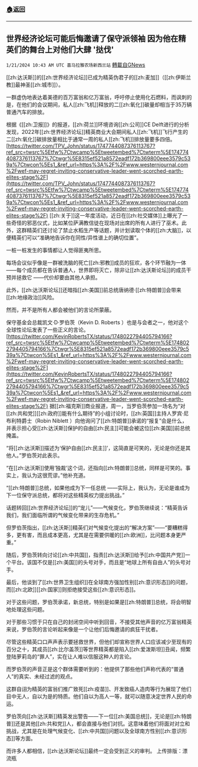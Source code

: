###  [:house:返回](README.md)
---


## 世界经济论坛可能后悔邀请了保守派领袖 因为他在精英们的舞台上对他们大肆 '挞伐'
`1/21/2024 10:43 AM UTC 喜马拉雅农场新西兰站` [轉載自GNews](https://gnews.org/articles/2239418)

[[zh:达沃斯]]的[[zh:世界经济论坛]]已成为精英伪君子的[[zh:麦加]]（[[zh:伊斯兰教]]最神圣[[zh:城市]]）。

一群虚伪地表达着美德的百万富翁和亿万富翁，呼吁停止使用化石燃料，而讽刺的是，在他们的会议期间，私人[[zh:飞机]]释放的二[[zh:氧化]]碳量却相当于35万辆普通汽车的排放。

根据《[[zh:卫报]]》的报道，[[zh:荷兰]]环境咨询[[zh:公司]]CE Delft进行的分析发现，2022年[[zh:世界经济论坛]]精英商业大会期间私人[[zh:飞机]]飞行产生的二[[zh:氧化]]碳排放量相比于通常一周的私人[[zh:飞机]]排放量要多四倍。
[https://twitter.com/TPV_John/status/1747744087376113767?ref_src=twsrc%5Etfw%7Ctwcamp%5Etweetembed%7Ctwterm%5E1747744087376113767%7Ctwgr%5E8315ef521a8572eadf172b369800eee3579c539a%7Ctwcon%5Es1_&ref_url=https%3A%2F%2Fwww.westernjournal.com%2Fwef-may-regret-inviting-conservative-leader-went-scorched-earth-elites-stage%2F](https://twitter.com/TPV_John/status/1747744087376113767?ref_src=twsrc%5Etfw%7Ctwcamp%5Etweetembed%7Ctwterm%5E1747744087376113767%7Ctwgr%5E8315ef521a8572eadf172b369800eee3579c539a%7Ctwcon%5Es1_&ref_url=https%3A%2F%2Fwww.westernjournal.com%2Fwef-may-regret-inviting-conservative-leader-went-scorched-earth-elites-stage%2F)
[[zh:关于]]这一年度活动，近日在[[zh:社交媒体]]上曝光了一些奇怪的邪恶仪式，比如某位萨满教信徒在现场对出席的所有人进行了巫术。此外，这群精英们还讨论了禁止水稻生产等话题，并计划读取个体的[[zh:大脑]]，以便精英们可以“准确地告诉你在同性/异性谱上的确切位置”。

一桩一桩发生的事情都让人觉得匪夷所思。

每场会议似乎像是一群被洗脑的死亡[[zh:邪教]]成员的狂欢，各个环节融为一体 ——每个成员都在告诉普通人，世界即将灭亡，除非让[[zh:达沃斯论坛]]的成员干预并拯救它 ——代价却要由其他人承担。

此外，[[zh:达沃斯论坛]]还暗指[[zh:美国]]前总统唐纳德·[[zh:特朗普]]会带来[[zh:地缘政治]]风险。

然而，并不是所有人都会被他们的言论所蒙蔽。

保守基金会总裁凯文·D·罗伯茨（Kevin D. Roberts ）也是与会者之一，他对这个全球性论坛发表了一些正义的言论。
[https://twitter.com/KevinRobertsTX/status/1748022794405794166?ref_src=twsrc%5Etfw%7Ctwcamp%5Etweetembed%7Ctwterm%5E1748022794405794166%7Ctwgr%5E8315ef521a8572eadf172b369800eee3579c539a%7Ctwcon%5Es1_&ref_url=https%3A%2F%2Fwww.westernjournal.com%2Fwef-may-regret-inviting-conservative-leader-went-scorched-earth-elites-stage%2F](https://twitter.com/KevinRobertsTX/status/1748022794405794166?ref_src=twsrc%5Etfw%7Ctwcamp%5Etweetembed%7Ctwterm%5E1748022794405794166%7Ctwgr%5E8315ef521a8572eadf172b369800eee3579c539a%7Ctwcon%5Es1_&ref_url=https%3A%2F%2Fwww.westernjournal.com%2Fwef-may-regret-inviting-conservative-leader-went-scorched-earth-elites-stage%2F)
据[[zh:福克斯]]商业报道，周一，当罗伯茨参加一场名为“对[[zh:共和党]][[zh:政府]]能有什么期待”的小组讨论时，[[zh:英国]]主持人罗宾·尼布利特爵士（Robin Niblett ）向他询问了[[zh:特朗普]]承诺的“报复”会是什么，并表示担心受[[zh:达沃斯]]保护的自由[[zh:民主]]可能会被这位[[zh:美国]]前总统掩盖。

“将[[zh:达沃斯]]描述为‘保护自由[[zh:民主]]’，这简直是可笑的，无论是你还是其他人。”罗伯茨对此表示。

“在[[zh:达沃斯]]使用‘独裁’这个词，还指向[[zh:特朗普]]总统，同样是可笑的。事实上，我认为这很荒谬。”他补充道。

“[[zh:特朗普]]总统，如果他成为下一任总统 ——实际上，我认为，无论是谁成为下一位保守派总统，都将对这些精英权力提出挑战。”

话题转回[[zh:世界经济论坛]]的“宠儿”——气候变化，罗伯茨继续说：“精英告诉我们，我们面临所谓的气候变化带来的生存危机。”

但罗伯茨指出，[[zh:达沃斯]]精英们对气候变化提出的“解决方案”——“要糟糕得多，更有害，而且成本更高，尤其是在需要供暖的[[zh:欧洲]]，比问题本身更严重。”

随后，罗伯茨转向讨论[[zh:中共国]]，指责[[zh:达沃斯]]给予[[zh:中国共产党]]一个平台。该国不仅是[[zh:美国]]的头号对手，而且是“地球上所有自由人”的头号对手。

最后，他谈到了[[zh:世界卫生组织]]在全球南方强加性别[[zh:意识形态]]的问题，而[[zh:北欧]][[zh:国家]]则拒绝接受这些[[zh:意识形态]]。

对于这些问题，罗伯茨承诺，新总统，特别是如果是[[zh:特朗普]]总统，将会明智地处理这些问题。

对于那些习惯于只在自己的封闭空间中听到回音，不接受其他声音的亿万富翁精英来说，罗伯茨的言论听起来像是一个让他们后悔邀请的疯狂干扰者。

尽管这些精英口口声声表示要拯救世界，但他们却宣称世界人口应该减少至现有的百分之十，其成员[[zh:比尔盖茨]]等世界精英都是陷入[[zh:爱泼斯坦]]丑闻，频繁登陆萝莉岛的“罪人”，实在让人难以信服这种人的言论。

而罗伯茨的声音正是这个群体需要听到的：他提供了那些他们声称代表的“普通人”的真实、未经过滤的观点。

这群自诩为精英的富翁们推广致死[[zh:疫苗]]、开发致癌人造肉等行为展现了他们目中无人，自以为是的特质。他们自以为高人一等，就可以随意决定世界人民的命运。

罗伯茨向[[zh:达沃斯]]精英发出警告——下一位[[zh:美国总统]]，无论是[[zh:特朗普]]还是其他[[zh:共和党]]人，都会直接与他们对抗。这意味着他们将面对对立和挑战，尤其是在处理气候变化、[[zh:中共国]]问题以及全球南方性别[[zh:意识形态]]等方面。

而许多人都相信，[[zh:达沃斯论坛]]最终一定会受到正义的审判。
上传排版：漂流瓶

